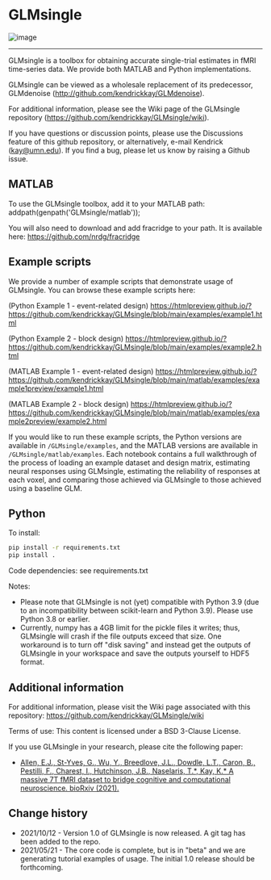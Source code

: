 # GLMsingle

![image](https://user-images.githubusercontent.com/35503086/130008633-68ce6bb0-ca7f-4865-9d3a-c23ec2e2f0bc.png)

-------------------------------------------------------------------------------------------

GLMsingle is a toolbox for obtaining accurate single-trial estimates
in fMRI time-series data. We provide both MATLAB and Python implementations. 

GLMsingle can be viewed as a wholesale replacement of its predecessor,
GLMdenoise (http://github.com/kendrickkay/GLMdenoise).

For additional information, please see the Wiki page of
the GLMsingle repository (https://github.com/kendrickkay/GLMsingle/wiki).

If you have questions or discussion points, please use the Discussions
feature of this github repository, or alternatively, e-mail
Kendrick (kay@umn.edu). If you find a bug, please let us know by
raising a Github issue.

## MATLAB

To use the GLMsingle toolbox, add it to your MATLAB path:
  addpath(genpath('GLMsingle/matlab'));

You will also need to download and add fracridge to your path.
It is available here: https://github.com/nrdg/fracridge

## Example scripts

We provide a number of example scripts that demonstrate usage of GLMsingle. You can browse these example scripts here:

(Python Example 1 - event-related design) https://htmlpreview.github.io/?https://github.com/kendrickkay/GLMsingle/blob/main/examples/example1.html

(Python Example 2 - block design) https://htmlpreview.github.io/?https://github.com/kendrickkay/GLMsingle/blob/main/examples/example2.html

(MATLAB Example 1 - event-related design) https://htmlpreview.github.io/?https://github.com/kendrickkay/GLMsingle/blob/main/matlab/examples/example1preview/example1.html

(MATLAB Example 2 - block design) https://htmlpreview.github.io/?https://github.com/kendrickkay/GLMsingle/blob/main/matlab/examples/example2preview/example2.html

If you would like to run these example scripts, the Python versions are available in `/GLMsingle/examples`, and the MATLAB versions are available in `/GLMsingle/matlab/examples`. Each notebook contains a full walkthrough of the process of loading an example dataset and design matrix, estimating neural responses using GLMsingle, estimating the reliability of responses at each voxel, and comparing those achieved via GLMsingle to those achieved using a baseline GLM.

## Python

To install: 

```bash
pip install -r requirements.txt
pip install .
```

Code dependencies: see requirements.txt

Notes:
* Please note that GLMsingle is not (yet) compatible with Python 3.9 (due to an incompatibility between scikit-learn and Python 3.9). Please use Python 3.8 or earlier.
* Currently, numpy has a 4GB limit for the pickle files it writes; thus, GLMsingle will crash if the file outputs exceed that size. One workaround is to turn off "disk saving" and instead get the outputs of GLMsingle in your workspace and save the outputs yourself to HDF5 format.

## Additional information

For additional information, please visit the Wiki page associated with this
repository: https://github.com/kendrickkay/GLMsingle/wiki

Terms of use: This content is licensed under a BSD 3-Clause License.

If you use GLMsingle in your research, please cite the following paper:
* [Allen, E.J., St-Yves, G., Wu, Y., Breedlove, J.L., Dowdle, L.T., Caron, B., Pestilli, F., Charest, I., Hutchinson, J.B., Naselaris, T.\*, Kay, K.\* A massive 7T fMRI dataset to bridge cognitive and computational neuroscience. bioRxiv (2021).](https://www.biorxiv.org/content/10.1101/2021.02.22.432340v1)

## Change history

* 2021/10/12 - Version 1.0 of GLMsingle is now released. A git tag has been added to the repo.
* 2021/05/21 - The core code is complete, but is in "beta" and we are generating tutorial examples of usage. The initial 1.0 release should be forthcoming.
